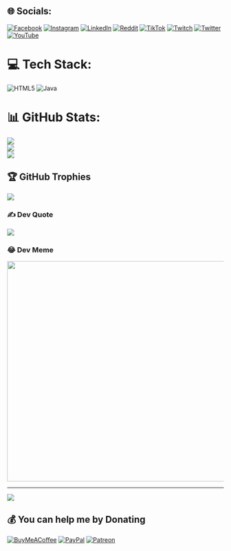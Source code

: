 
## 🌐 Socials:
[![Facebook](https://img.shields.io/badge/Facebook-%231877F2.svg?logo=Facebook&logoColor=white)](https://facebook.com/NIGHTZNERO) [![Instagram](https://img.shields.io/badge/Instagram-%23E4405F.svg?logo=Instagram&logoColor=white)](https://instagram.com/NIGHTZNERO) [![LinkedIn](https://img.shields.io/badge/LinkedIn-%230077B5.svg?logo=linkedin&logoColor=white)](https://linkedin.com/in/NIGHTZNERO) [![Reddit](https://img.shields.io/badge/Reddit-%23FF4500.svg?logo=Reddit&logoColor=white)](https://reddit.com/user/NIGHTZNERO) [![TikTok](https://img.shields.io/badge/TikTok-%23000000.svg?logo=TikTok&logoColor=white)](https://tiktok.com/@NIGHTZNERO) [![Twitch](https://img.shields.io/badge/Twitch-%239146FF.svg?logo=Twitch&logoColor=white)](https://twitch.tv/NIGHTZNERO) [![Twitter](https://img.shields.io/badge/Twitter-%231DA1F2.svg?logo=Twitter&logoColor=white)](https://twitter.com/NIGHTZNERO) [![YouTube](https://img.shields.io/badge/YouTube-%23FF0000.svg?logo=YouTube&logoColor=white)](https://youtube.com/c/UCuiImDKjNQy2o6bEI8Qnm9Q) 

# 💻 Tech Stack:
![HTML5](https://img.shields.io/badge/html5-%23E34F26.svg?style=for-the-badge&logo=html5&logoColor=white) ![Java](https://img.shields.io/badge/java-%23ED8B00.svg?style=for-the-badge&logo=java&logoColor=white)
# 📊 GitHub Stats:
![](https://github-readme-stats.vercel.app/api?username=NIGHTZNERO&theme=vision-friendly-dark&hide_border=false&include_all_commits=true&count_private=true)<br/>
![](https://github-readme-streak-stats.herokuapp.com/?user=NIGHTZNERO&theme=vision-friendly-dark&hide_border=false)<br/>
![](https://github-readme-stats.vercel.app/api/top-langs/?username=NIGHTZNERO&theme=vision-friendly-dark&hide_border=false&include_all_commits=true&count_private=true&layout=compact)

## 🏆 GitHub Trophies
![](https://github-profile-trophy.vercel.app/?username=NIGHTZNERO&theme=radical&no-frame=false&no-bg=true&margin-w=4)

### ✍️ Dev Quote
![](https://quotes-github-readme.vercel.app/api?type=horizontal&theme=radical)

### 😂 Dev Meme
<img src="https://random-memer.herokuapp.com/" width="512px"/>

---
[![](https://visitcount.itsvg.in/api?id=NIGHTZNERO&icon=0&color=8)](https://visitcount.itsvg.in)

  ## 💰 You can help me by Donating
  [![BuyMeACoffee](https://img.shields.io/badge/Buy%20Me%20a%20Coffee-ffdd00?style=for-the-badge&logo=buy-me-a-coffee&logoColor=black)](https://buymeacoffee.com/NIGHTZNERO) [![PayPal](https://img.shields.io/badge/PayPal-00457C?style=for-the-badge&logo=paypal&logoColor=white)](https://paypal.me/NIGHTZNERO) [![Patreon](https://img.shields.io/badge/Patreon-F96854?style=for-the-badge&logo=patreon&logoColor=white)](https://patreon.com/NIGHTZNERO) 

  <!-- Proudly created with GPRM ( https://gprm.itsvg.in ) -->
  
